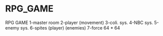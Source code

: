# RPG_GAME
RPG GAME 
1-master room
2-player (movement)
3-coli. sys.
4-NBC sys.
5-enemy sys.
6-spites (player) (enemies)
7-force
64 * 64
